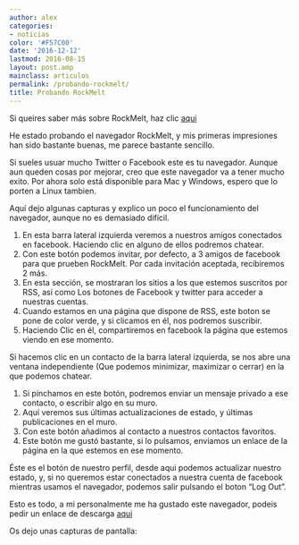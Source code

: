 ```yaml
---
author: alex
categories:
- noticias
color: '#F57C00'
date: '2016-12-12'
lastmod: 2016-08-15
layout: post.amp
mainclass: articulos
permalink: /probando-rockmelt/
title: Probando RockMelt
---
```


Si queires saber más sobre RockMelt, haz clic [aqui][1]

He estado probando el navegador RockMelt, y mis primeras impresiones han sido bastante buenas, me parece bastante sencillo.

Si sueles usuar mucho Twitter o Facebook este es tu navegador. Aunque aun queden cosas por mejorar, creo que este navegador va a tener mucho exito. Por ahora solo está disponible para Mac y Windows, espero que lo porten a Linux tambien.

Aquí dejo algunas capturas y explico un poco el funcionamiento del navegador, aunque no es demasiado difícil.


<figure>
   <amp-img on="tap:lightbox1" role="button" tabindex="0" layout="responsive" width="800" height="432" src="https://4.bp.blogspot.com/_IlK2pNFFgGM/TO5UHD6wzlI/AAAAAAAAAGY/NXFDcbJRQ5s/s800/principal.png"></amp-img>
</figure>

1. En esta barra lateral izquierda veremos a nuestros amigos conectados en facebook. Haciendo clic en alguno de ellos podremos chatear.
2. Con este botón podemos invitar, por defecto, a 3 amigos de facebook para que prueben RockMelt. Por cada invitación aceptada, recibiremos 2 más.
3. En esta sección, se mostraran los sitios a los que estemos suscritos por RSS, así como Los botones de Facebook y twitter para acceder a nuestras cuentas.
4. Cuando estamos en una página que dispone de RSS, este boton se pone de color verde, y si clicamos en él, nos podremos suscribir.
5. Haciendo Clic en él, compartiremos en facebook la página que estemos viendo en ese momento.

Si hacemos clic en un contacto de la barra lateral izquierda, se nos abre una ventana independiente (Que podemos minimizar, maximizar o cerrar) en la que podemos chatear.

<figure>
   <amp-img on="tap:lightbox1" role="button" tabindex="0" layout="responsive"  width="356" height="515" src="https://1.bp.blogspot.com/_IlK2pNFFgGM/TO5Pcw4ksuI/AAAAAAAAAGI/BVm4HImHcF8/s800/chat1.png"></amp-img>
</figure>

1. Si pinchamos en este botón, podremos enviar un mensaje privado a ese contacto, o escribir algo en su muro.
2.  Aquí veremos sus últimas actualizaciones de estado, y últimas publicaciones en el muro.
3. Con este botón añadimos al contacto a nuestros contactos favoritos.
4. Este botón me gustó bastante, si lo pulsamos, enviamos un enlace de la página en la que estemos en ese momento.

<figure>
   <amp-img on="tap:lightbox1" role="button" tabindex="0" layout="responsive"  width="356" height="285" src="https://2.bp.blogspot.com/_IlK2pNFFgGM/TO5SLPsoFbI/AAAAAAAAAGM/Eh4W0XfMpAY/s800/profileclic.png"></amp-img>
</figure>

Éste es el botón de nuestro perfil, desde aqui podemos actualizar nuestro estado, y, si no queremos estar conectados a nuestra cuenta de facebook mientras usamos el navegador, podemos salir pulsando el boton &#8220;Log Out&#8221;.

Esto es todo, a mi personalmente me ha gustado este navegador, podeis pedir un enlace de descarga <a target="_blank" href="http://www.rockmelt.com/">aqui</a>

Os dejo unas capturas de pantalla:

<figure>
   <amp-img on="tap:lightbox1" role="button" tabindex="0" layout="responsive"  width="800" height="450" src="https://1.bp.blogspot.com/_IlK2pNFFgGM/TO5XTwlUxaI/AAAAAAAAAGc/_L7evpOeTco/s800/feed.png"></amp-img>
</figure>

<figure>
   <amp-img on="tap:lightbox1" role="button" tabindex="0" layout="responsive"   width="800" height="450" src="https://4.bp.blogspot.com/_IlK2pNFFgGM/TO5XWqHhpOI/AAAAAAAAAGg/302VsQxGXC8/s800/friends.png"></amp-img>
</figure>

<figure>
   <amp-img on="tap:lightbox1" role="button" tabindex="0" layout="responsive"   width="800" height="450" src="https://1.bp.blogspot.com/_IlK2pNFFgGM/TO5XZec8rhI/AAAAAAAAAGk/1lMmLufkYOU/s800/perfil.png" ></amp-img>
</figure>

<figure>
   <amp-img on="tap:lightbox1" role="button" tabindex="0" layout="responsive"   width="800" height="450" src="https://2.bp.blogspot.com/_IlK2pNFFgGM/TO5XcVcrKjI/AAAAAAAAAGo/E1fNJEq8Ws0/s800/profile.png" ></amp-img>
</figure>

<figure>
   <amp-img on="tap:lightbox1" role="button" tabindex="0" layout="responsive"   width="800" height="450" src="https://1.bp.blogspot.com/_IlK2pNFFgGM/TO5Xffgh1JI/AAAAAAAAAGs/YIJH3F8p-7E/s800/twitter.png" ></amp-img>
</figure>

<figure>
   <amp-img on="tap:lightbox1" role="button" tabindex="0" layout="responsive"   width="800" height="450" src="https://4.bp.blogspot.com/_IlK2pNFFgGM/TO5XlHWcKsI/AAAAAAAAAGw/keQi7p95OTM/s800/updatesver.png"></amp-img>
</figure>

 [1]: https://elbauldelprogramador.com/rockmelt-una-navegador-social-basado-en/